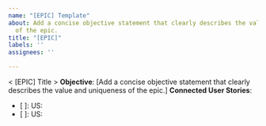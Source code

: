 ```yaml
---
name: "[EPIC] Template"
about: Add a concise objective statement that clearly describes the value and uniqueness
  of the epic.
title: "[EPIC]"
labels: ''
assignees: ''

---
```


< [EPIC] Title >
**Objective**:
[Add a concise objective statement that clearly describes the value and uniqueness of the epic.]
**Connected User Stories**:
- [ ]: US:
- [ ]: US:
